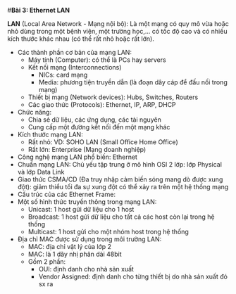 #**Bài 3: Ethernet LAN**

**LAN** (Local Area Network - Mạng nội bộ): Là một mạng có quy mô vừa hoặc nhỏ dùng trong một bệnh viện, một trường học,... có tốc độ cao và có nhiều kích thước khác nhau (có thể rất nhỏ hoặc rất lớn).
- Các thành phần cơ bản của mạng LAN:
  <ul>
  <li>Máy tính (Computer): có thể là PCs hay servers
  <li>Kết nối mạng (Interconnections)
      <ul>
      <li>NICs: card mạng
      <li>Media: phương tiện truyền dẫn (là đoạn dây cáp để đấu nối trong mạng)
      </ul>
  <li>Thiết bị mạng (Network devices): Hubs, Switches, Routers
  <li>Các giao thức (Protocols): Ethernet, IP, ARP, DHCP
  </ul>
- Chức năng: 
  <ul>
  <li>Chia sẻ dữ liệu, các ứng dụng, các tài nguyên
  <li>Cung cấp một đường kết nối đến một mạng khác
  </ul> 
- Kích thước mạng LAN:
  <ul>
  <li>Rất nhỏ: VD: SOHO LAN (Small Office Home Office)
  <li>Rất lớn: Enterprise (Mạng doanh nghiệp)
  </ul>
- Công nghệ mạng LAN phổ biến: Ethernet
- Chuẩn mạng LAN: Chủ yếu tập trung ở mô hình OSI 2 lớp: lớp Physical và lớp Data Link
- Giao thức CSMA/CD (Đa truy nhập cảm biến sóng mang dò được xung đột): giảm thiểu tối đa sự xung đột có thể xảy ra trên một hệ thống mạng
- Cấu trúc của các Ethernet Frame:
- Một số hình thức truyền thông trong mạng LAN:
  <ul>
  <li>Unicast: 1 host gửi dữ liệu cho 1 host
  <li>Broadcast: 1 host gửi dữ liệu cho tất cả các host còn lại trong hệ thống
  <li>Multicast: 1 host gửi cho một nhóm host trong hệ thống
  </ul>
- Địa chỉ MAC được sử dụng trong môi trường LAN:
  <ul>
  <li>MAC: địa chỉ vật lý của lớp 2
  <li>MAC: là 1 dãy nhị phân dài 48bit
  <li>Gồm 2 phần: 
      <ul>
      <li>OUI: định danh cho nhà sản xuất
      <li>Vendor Assigned: định danh cho từng thiết bị do nhà sản xuất đó sx ra
      </ul>
  </ul>

